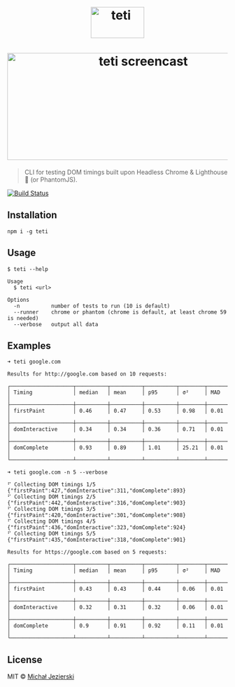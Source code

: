 <h1 align="center">
    <br>
    <img width=122 height=71 src="https://raw.githubusercontent.com/msn0/teti/master/teti.png" alt="teti" />
    <br>
    <br>
	<img width=606 height=244 src="https://raw.githubusercontent.com/msn0/teti/master/screencast.gif" alt="teti screencast" />
	<br>
</h1>

> CLI for testing DOM timings built upon Headless Chrome & Lighthouse 💜 (or PhantomJS).

[![Build Status](https://travis-ci.org/msn0/teti.svg?branch=master)](http://travis-ci.org/msn0/teti)

## Installation

```
npm i -g teti
```

## Usage

```
$ teti --help

Usage
  $ teti <url>

Options
  -n          number of tests to run (10 is default)
  --runner    chrome or phantom (chrome is default, at least chrome 59 is needed)
  --verbose   output all data
```

## Examples

```
➜ teti google.com

Results for http://google.com based on 10 requests:

┌────────────────────┬──────────┬──────────┬──────────┬────────┬────────┐
│ Timing             │ median   │ mean     │ p95      │ σ²     │ MAD    │
├────────────────────┼──────────┼──────────┼──────────┼────────┼────────┤
│ firstPaint         │ 0.46     │ 0.47     │ 0.53     │ 0.98   │ 0.01   │
├────────────────────┼──────────┼──────────┼──────────┼────────┼────────┤
│ domInteractive     │ 0.34     │ 0.34     │ 0.36     │ 0.71   │ 0.01   │
├────────────────────┼──────────┼──────────┼──────────┼────────┼────────┤
│ domComplete        │ 0.93     │ 0.89     │ 1.01     │ 25.21  │ 0.01   │
└────────────────────┴──────────┴──────────┴──────────┴────────┴────────┘
```

```
➜ teti google.com -n 5 --verbose

⠋ Collecting DOM timings 1/5 {"firstPaint":427,"domInteractive":311,"domComplete":893}
⠋ Collecting DOM timings 2/5 {"firstPaint":442,"domInteractive":316,"domComplete":903}
⠋ Collecting DOM timings 3/5 {"firstPaint":420,"domInteractive":301,"domComplete":908}
⠋ Collecting DOM timings 4/5 {"firstPaint":436,"domInteractive":323,"domComplete":924}
⠋ Collecting DOM timings 5/5 {"firstPaint":435,"domInteractive":318,"domComplete":901}

Results for https://google.com based on 5 requests:

┌────────────────────┬──────────┬──────────┬──────────┬────────┬────────┐
│ Timing             │ median   │ mean     │ p95      │ σ²     │ MAD    │
├────────────────────┼──────────┼──────────┼──────────┼────────┼────────┤
│ firstPaint         │ 0.43     │ 0.43     │ 0.44     │ 0.06   │ 0.01   │
├────────────────────┼──────────┼──────────┼──────────┼────────┼────────┤
│ domInteractive     │ 0.32     │ 0.31     │ 0.32     │ 0.06   │ 0.01   │
├────────────────────┼──────────┼──────────┼──────────┼────────┼────────┤
│ domComplete        │ 0.9      │ 0.91     │ 0.92     │ 0.11   │ 0.01   │
└────────────────────┴──────────┴──────────┴──────────┴────────┴────────┘
```

## License

MIT &copy; [Michał Jezierski](https://github.com/msn0)
